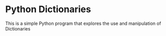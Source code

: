 # Python Dictionaries

This is a simple Python program that explores the use and manipulation of Dictionaries
